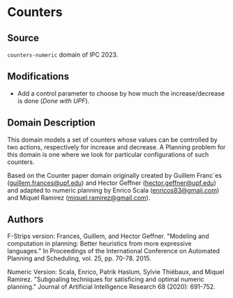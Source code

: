 # Counters

## Source

`counters-numeric` domain of IPC 2023.

## Modifications

- Add a control parameter to choose by how much the increase/decrease is done (*Done with UPF*).

## Domain Description

This domain models a set of counters whose values can be controlled by two actions, respectively for increase and decrease.
A Planning problem for this domain is one where we look for particular configurations of such counters.  

Based on the Counter paper domain originally created by Guillem Franc`es (<guillem.frances@upf.edu>) and Hector Geffner (<hector.geffner@upf.edu>) and adapted to numeric planning by Enrico Scala (<enricos83@gmail.com>) and Miquel Ramirez (<miquel.ramirez@gmail.com>).

## Authors

F-Strips version: Frances, Guillem, and Hector Geffner. "Modeling and computation in planning:
                  Better heuristics from more expressive languages."
                  In Proceedings of the International Conference on Automated Planning and Scheduling,
                  vol. 25, pp. 70-78. 2015.

Numeric Version: Scala, Enrico, Patrik Haslum, Sylvie Thiébaux, and Miquel Ramirez.
                  "Subgoaling techniques for satisficing and optimal numeric planning."
                  Journal of Artificial Intelligence Research 68 (2020): 691-752.
